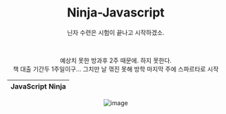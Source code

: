 <div align = "center">

# Ninja-Javascript
닌자 수련은 시험이 끝나고 시작하겠소.

<br />

예상치 못한 방과후 2주 때문에. 하지 못한다.<br />
책 대출 기간두 1주일이구... 그치만 날 꺾진 못해
방학 마지막 주에 스파르타로 시작

|JavaScript Ninja|
|:--:|
![image](https://user-images.githubusercontent.com/87300199/176833662-a016dfd1-91ae-4824-875b-b21f19eb24b0.png)
